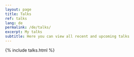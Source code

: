 ```yaml
---
layout: page
title: Talks
ref: talks
lang: de
permalink: /de/talks/
excerpt: My talks
subtitle: Here you can view all recent and upcoming talks
---
```


{% include talks.html %}